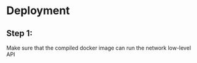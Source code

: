 # Deployment

## Step 1:
Make sure that the compiled docker image can run the network
low-level API
